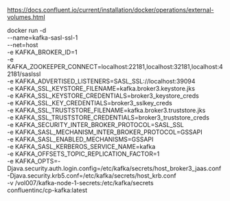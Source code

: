 https://docs.confluent.io/current/installation/docker/operations/external-volumes.html

docker run -d \
  --name=kafka-sasl-ssl-1 \
  --net=host \
  -e KAFKA_BROKER_ID=1 \
  -e KAFKA_ZOOKEEPER_CONNECT=localhost:22181,localhost:32181,localhost:42181/saslssl \
  -e KAFKA_ADVERTISED_LISTENERS=SASL_SSL://localhost:39094 \
  -e KAFKA_SSL_KEYSTORE_FILENAME=kafka.broker3.keystore.jks \
  -e KAFKA_SSL_KEYSTORE_CREDENTIALS=broker3_keystore_creds \
  -e KAFKA_SSL_KEY_CREDENTIALS=broker3_sslkey_creds \
  -e KAFKA_SSL_TRUSTSTORE_FILENAME=kafka.broker3.truststore.jks \
  -e KAFKA_SSL_TRUSTSTORE_CREDENTIALS=broker3_truststore_creds \
  -e KAFKA_SECURITY_INTER_BROKER_PROTOCOL=SASL_SSL \
  -e KAFKA_SASL_MECHANISM_INTER_BROKER_PROTOCOL=GSSAPI \
  -e KAFKA_SASL_ENABLED_MECHANISMS=GSSAPI \
  -e KAFKA_SASL_KERBEROS_SERVICE_NAME=kafka \
  -e KAFKA_OFFSETS_TOPIC_REPLICATION_FACTOR=1 \
  -e KAFKA_OPTS=-Djava.security.auth.login.config=/etc/kafka/secrets/host_broker3_jaas.conf -Djava.security.krb5.conf=/etc/kafka/secrets/host_krb.conf \
  -v /vol007/kafka-node-1-secrets:/etc/kafka/secrets \
  confluentinc/cp-kafka:latest
